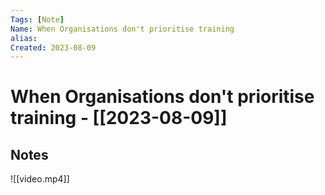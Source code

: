 ```yaml
---
Tags: [Note]
Name: When Organisations don't prioritise training
alias: 
Created: 2023-08-09
---
```

# When Organisations don't prioritise training - [[2023-08-09]]
## Notes

![[video.mp4]]